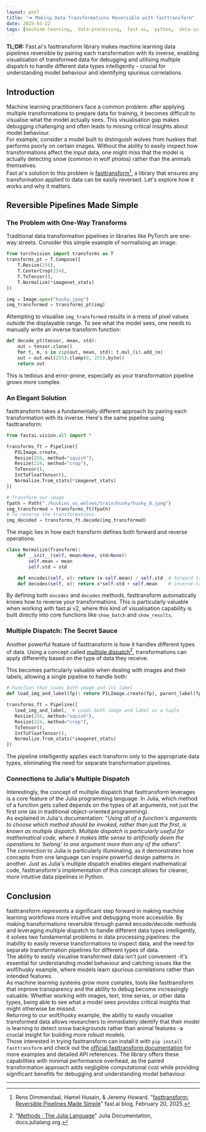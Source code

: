 ```yaml
---
layout: post
title: "⏪ Making Data Transformations Reversible with fasttransform"
date: 2025-03-22
tags: [machine-learning,  data-processing,  fast-ai,  python,  data-science,  optimisation,  best-practices,  interpretability]
---
```


**TL;DR:** Fast.ai's fasttransform library makes machine learning data pipelines
reversible by pairing each transformation with its inverse, enabling
visualisation of transformed data for debugging and utilising multiple dispatch
to handle different data types intelligently - crucial for understanding model
behaviour and identifying spurious correlations.
<!--more-->

## Introduction

Machine learning practitioners face a common problem: after applying multiple
transformations to prepare data for training, it becomes difficult to visualise
what the model actually sees. This visualisation gap makes debugging challenging
and often leads to missing critical insights about model behaviour.\
For example, consider a model built to distinguish wolves from huskies that
performs poorly on certain images. Without the ability to easily inspect how
transformations affect the input data, one might miss that the model is actually
detecting snow (common in wolf photos) rather than the animals themselves.\
Fast.ai's solution to this problem is
[fasttransform](https://github.com/AnswerDotAI/fasttransform)[^1], a library
that ensures any transformation applied to data can be easily reversed. Let's
explore how it works and why it matters.

## Reversible Pipelines Made Simple

### The Problem with One-Way Transforms

Traditional data transformation pipelines in libraries like PyTorch are one-way
streets. Consider this simple example of normalising an image:

```python
from torchvision import transforms as T
transforms_pt = T.Compose([
    T.Resize(256),
    T.CenterCrop(224),
    T.ToTensor(),
    T.Normalize(*imagenet_stats)
])

img = Image.open("husky.jpeg")
img_transformed = transforms_pt(img)
```

Attempting to visualise `img_transformed` results in a mess of pixel values
outside the displayable range. To see what the model sees, one needs to manually
write an inverse transform function:

```python
def decode_pt(tensor, mean, std):
    out = tensor.clone()
    for t, m, s in zip(out, mean, std): t.mul_(s).add_(m)
    out = out.mul(255).clamp(0, 255).byte()
    return out
```

This is tedious and error-prone, especially as your transformation pipeline
grows more complex.

### An Elegant Solution

fasttransform takes a fundamentally different approach by pairing each
transformation with its inverse. Here's the same pipeline using fasttransform:

```python
from fastai.vision.all import *

transforms_ft = Pipeline([
   PILImage.create,
   Resize(256, method="squish"),
   Resize(224, method="crop"),
   ToTensor(),
   IntToFloatTensor(),
   Normalize.from_stats(*imagenet_stats)
])

# Transform our image
fpath = Path("./huskies_vs_wolves/train/husky/husky_0.jpeg")
img_transformed = transforms_ft(fpath)
# To reverse the transformations:
img_decoded = transforms_ft.decode(img_transformed)
```

The magic lies in how each transform defines both forward and reverse
operations:

```python
class Normalize(Transform):
    def __init__(self, mean=None, std=None):
        self.mean = mean
        self.std = std

    def encodes(self, x): return (x-self.mean) / self.std  # forward transform
    def decodes(self, x): return x*self.std + self.mean    # inverse transform
```

By defining both `encodes` and `decodes` methods, fasttransform automatically
knows how to reverse your transformations. This is particularly valuable when
working with fast.ai v2, where this kind of visualisation capability is built
directly into core functions like `show_batch` and `show_results`.

### Multiple Dispatch: The Secret Sauce

Another powerful feature of fasttransform is how it handles different types of
data. Using a concept called
[multiple dispatch](https://www.youtube.com/watch?v=kc9HwsxE1OY)[^2],
transformations can apply differently based on the type of data they receive.

This becomes particularly valuable when dealing with images and their labels,
allowing a single pipeline to handle both:

```python
# Function that loads both image and its label
def load_img_and_label(fp): return PILImage.create(fp), parent_label(fp)

transforms_ft = Pipeline([
   load_img_and_label,  # Loads both image and label as a tuple
   Resize(256, method="squish"),
   Resize(224, method="crop"),
   ToTensor(),
   IntToFloatTensor(),
   Normalize.from_stats(*imagenet_stats)
])
```

The pipeline intelligently applies each transform only to the appropriate data
types, eliminating the need for separate transformation pipelines.

### Connections to Julia's Multiple Dispatch

Interestingly, the concept of multiple dispatch that fasttransform leverages is
a core feature of the Julia programming language. In Julia, which method of a
function gets called depends on the types of all arguments, not just the first
one (as in traditional object-oriented programming).\
As explained in Julia's documentation: "_Using all of a function's arguments to
choose which method should be invoked, rather than just the first, is known as
multiple dispatch. Multiple dispatch is particularly useful for mathematical
code, where it makes little sense to artificially deem the operations to
'belong' to one argument more than any of the others_".\
The connection to Julia is particularly illuminating, as it demonstrates how
concepts from one language can inspire powerful design patterns in another. Just
as Julia's multiple dispatch enables elegant mathematical code, fasttransform's
implementation of this concept allows for cleaner, more intuitive data pipelines
in Python.

## Conclusion

fasttransform represents a significant step forward in making machine learning
workflows more intuitive and debugging more accessible. By making
transformations reversible through paired encode/decode methods and leveraging
multiple dispatch to handle different data types intelligently, it solves two
fundamental problems in data processing pipelines: the inability to easily
reverse transformations to inspect data, and the need for separate
transformation pipelines for different types of data.\
The ability to easily visualise transformed data isn't just convenient -it's
essential for understanding model behaviour and catching issues like the
wolf/husky example, where models learn spurious correlations rather than
intended features.\
As machine learning systems grow more complex, tools like fasttransform that
improve transparency and the ability to debug become increasingly valuable.
Whether working with images, text, time series, or other data types, being able
to see what a model sees provides critical insights that might otherwise be
missed.\
Returning to our wolf/husky example, the ability to easily visualise transformed
data allows researchers to immediately identify that their model is learning to
detect snow backgrounds rather than animal features -a crucial insight for
building more robust models.\
Those interested in trying fasttransform can install it with
`pip install fasttransform` and check out the
[official fasttransform documentation](https://github.com/AnswerDotAI/fasttransform)
for more examples and detailed API references. The library offers these
capabilities with minimal performance overhead, as the paired transformation
approach adds negligible computational cost while providing significant benefits
for debugging and understanding model behaviour.

---

[^1]: Rens Dimmendaal, Hamel Husain, & Jeremy Howard.
    "[fasttransform: Reversible Pipelines Made Simple](https://www.fast.ai/posts/2025-02-20-fasttransform.html)"
    fast.ai blog, February 20, 2025.

[^2]: "[Methods · The Julia Language](https://docs.julialang.org/en/v1/manual/methods/)"
    Julia Documentation, docs.julialang.org.

